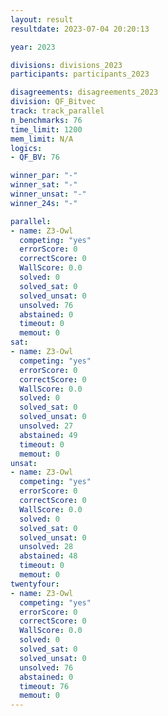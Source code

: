 ```yaml
---
layout: result
resultdate: 2023-07-04 20:20:13

year: 2023

divisions: divisions_2023
participants: participants_2023

disagreements: disagreements_2023
division: QF_Bitvec
track: track_parallel
n_benchmarks: 76
time_limit: 1200
mem_limit: N/A
logics:
- QF_BV: 76

winner_par: "-"
winner_sat: "-"
winner_unsat: "-"
winner_24s: "-"

parallel:
- name: Z3-Owl
  competing: "yes"
  errorScore: 0
  correctScore: 0
  WallScore: 0.0
  solved: 0
  solved_sat: 0
  solved_unsat: 0
  unsolved: 76
  abstained: 0
  timeout: 0
  memout: 0
sat:
- name: Z3-Owl
  competing: "yes"
  errorScore: 0
  correctScore: 0
  WallScore: 0.0
  solved: 0
  solved_sat: 0
  solved_unsat: 0
  unsolved: 27
  abstained: 49
  timeout: 0
  memout: 0
unsat:
- name: Z3-Owl
  competing: "yes"
  errorScore: 0
  correctScore: 0
  WallScore: 0.0
  solved: 0
  solved_sat: 0
  solved_unsat: 0
  unsolved: 28
  abstained: 48
  timeout: 0
  memout: 0
twentyfour:
- name: Z3-Owl
  competing: "yes"
  errorScore: 0
  correctScore: 0
  WallScore: 0.0
  solved: 0
  solved_sat: 0
  solved_unsat: 0
  unsolved: 76
  abstained: 0
  timeout: 76
  memout: 0
---
```

